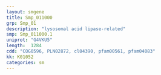 ```yaml
---
layout: smgene
title: Smp_011000
grp: Smp_01
description: "lysosomal acid lipase-related"
smp: Smp_011000.1
uniprot: "G4VKU5"
length:  1284
cdd: "COG0596, PLN02872, cl04390, pfam00561, pfam04083"
kk: K01052
categories: sm
---
```

